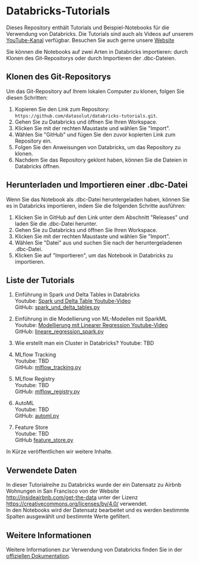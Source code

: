 # Databricks-Tutorials

Dieses Repository enthält Tutorials und Beispiel-Notebooks für die Verwendung von Databricks. Die Tutorials sind auch als Videos auf unserem [YouTube-Kanal](https://www.youtube.com/@datasolut6213) verfügbar. Besuchen Sie auch gerne unsere [Website](www.datasolut.com)

Sie können die Notebooks auf zwei Arten in Databricks importieren: durch Klonen des Git-Repositorys oder durch Importieren der .dbc-Dateien.

## Klonen des Git-Repositorys

Um das Git-Repository auf Ihrem lokalen Computer zu klonen, folgen Sie diesen Schritten:

1. Kopieren Sie den Link zum Repository: `https://github.com/datasolut/databricks-tutorials.git`.
2. Gehen Sie zu Databricks und öffnen Sie Ihren Workspace.
3. Klicken Sie mit der rechten Maustaste und wählen Sie "Import".
4. Wählen Sie "GitHub" und fügen Sie den zuvor kopierten Link zum Repository ein.
5. Folgen Sie den Anweisungen von Databricks, um das Repository zu klonen.
6. Nachdem Sie das Repository geklont haben, können Sie die Dateien in Databricks öffnen.

## Herunterladen und Importieren einer .dbc-Datei

Wenn Sie das Notebook als .dbc-Datei heruntergeladen haben, können Sie es in Databricks importieren, indem Sie die folgenden Schritte ausführen:

1. Klicken Sie in GitHub auf den Link unter dem Abschnitt "Releases" und laden Sie die .dbc-Datei herunter.
2. Gehen Sie zu Databricks und öffnen Sie Ihren Workspace.
3. Klicken Sie mit der rechten Maustaste und wählen Sie "Import".
4. Wählen Sie "Datei" aus und suchen Sie nach der heruntergeladenen .dbc-Datei.
5. Klicken Sie auf "Importieren", um das Notebook in Databricks zu importieren.

## Liste der Tutorials

1. Einführung in Spark und Delta Tables in Databricks <br>
    Youtube: [Spark und Delta Table Youtube-Video](https://www.youtube.com/watch?v=7pqYiJ_uUkY) <br>
    GitHub: [spark_und_delta_tables.py](./Spark%20und%20Data%20tables/spark_and_delta_tables.py)

2. Einführung in die Modellierung von ML-Modellen mit SparkML <br>
    Youtube: [Modellierung mit Linearer Regression Youtube-Video](https://www.youtube.com/watch?v=rJF-PsDk-Jc) <br>
    GitHub: [lineare_regression_spark.py](./Modellierung/lineare_regression_spark.py)

3. Wie erstellt man ein Cluster in Databricks?
    Youtube: TBD

4. MLflow Tracking <br>
    Youtube: TBD <br>
    GitHub: [mlflow_tracking.py](./MLflow%20Tracking/mlflow_tracking.py)

5. MLflow Registry <br>
    Youtube: TBD <br>
    GitHub: [mlflow_registry.py](./MLflow%20Registry/mlflow_registry.py)

6. AutoML <br>
    Youtube: TBD <br>
    GitHub: [automl.py](./AutoML/automl.py)

7. Feature Store <br>
    Youtube: TBD <br>
    GitHub [feature_store.py](./Feature%20Store/feature_store.py)

In Kürze veröffentlichen wir weitere Inhalte.

## Verwendete Daten
In dieser Tutorialreihe zu Databricks wurde der ein Datensatz zu Airbnb Wohnungen in San Francisco von der Website <br>
http://insideairbnb.com/get-the-data unter der Lizenz https://creativecommons.org/licenses/by/4.0/ verwendet. <br>
In den Notebooks wird der Datensatz bearbeitet und es werden bestimmte Spalten ausgewählt und bestimmte Werte gefiltert.

## Weitere Informationen

Weitere Informationen zur Verwendung von Databricks finden Sie in der [offiziellen Dokumentation](https://docs.databricks.com/).

